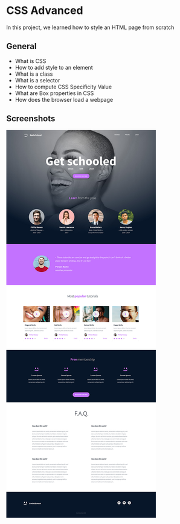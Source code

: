 # CSS Advanced

In this project, we learned how to style an HTML page from scratch


## General

- What is CSS
- How to add style to an element
- What is a class
- What is a selector
- How to compute CSS Specificity Value
- What are Box properties in CSS
- How does the browser load a webpage
## Screenshots

![App Screenshot](../css_advanced/Design-website.jpg)

